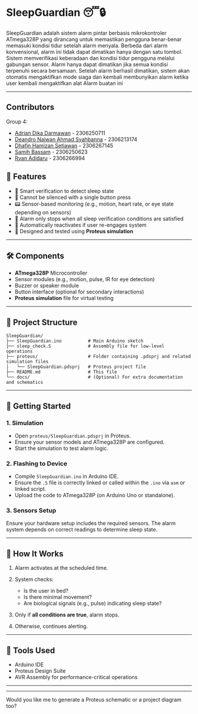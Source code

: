 
# SleepGuardian 😴🔒

SleepGuardian adalah sistem alarm pintar berbasis mikrokontroler ATmega328P yang dirancang untuk memastikan pengguna benar-benar memasuki kondisi tidur setelah alarm menyala. Berbeda dari alarm konvensional, alarm ini tidak dapat dimatikan hanya dengan satu tombol. Sistem memverifikasi keberadaan dan kondisi tidur pengguna melalui gabungan sensor. Alarm hanya dapat dimatikan jika semua kondisi terpenuhi secara bersamaan. Setelah alarm berhasil dimatikan, sistem akan otomatis mengaktifkan mode siaga dan kembali membunyikan alarm ketika user kembali mengaktifkan alat Alarm buatan ini


---

## Contributors

Group 4:

- [Adrian Dika Darmawan](https://www.github.com/adriandikad2) - 2306250711
- [Deandro Najwan Ahmad Syahbanna](https://www.github.com/Deann7) - 2306213174
- [Dhafin Hamizan Setiawan](https://www.github.com/dhafinhs) - 2306267145
- [Samih Bassam](https://www.github.com/BlueBerryCakeee) - 2306250623
- [Ryan Adidaru](https://www.github.com/coolcmyk) - 2306266994

## 📌 Features

- 🧠 Smart verification to detect sleep state
- 🔄 Cannot be silenced with a single button press
- 📟 Sensor-based monitoring (e.g., motion, heart rate, or eye state depending on sensors)
- 🛑 Alarm only stops when all sleep verification conditions are satisfied
- 🔁 Automatically reactivates if user re-engages system
- 🧪 Designed and tested using **Proteus simulation**

---

## 🛠️ Components

- **ATmega328P** Microcontroller
- Sensor modules (e.g., motion, pulse, IR for eye detection)
- Buzzer or speaker module
- Button interface (optional for secondary interactions)
- **Proteus simulation** file for virtual testing

---

## 🧾 Project Structure

```plaintext
SleepGuardian/
├── SleepGuardian.ino          # Main Arduino sketch
├── sleep_check.S              # Assembly file for low-level operations
├── proteus/                   # Folder containing .pdsprj and related simulation files
│   └── SleepGuardian.pdsprj   # Proteus project file
├── README.md                  # This file
└── docs/                      # (Optional) For extra documentation and schematics
````

---

## 🚀 Getting Started

### 1. **Simulation**

* Open `proteus/SleepGuardian.pdsprj` in Proteus.
* Ensure your sensor models and ATmega328P are configured.
* Start the simulation to test alarm logic.

### 2. **Flashing to Device**

* Compile `SleepGuardian.ino` in Arduino IDE.
* Ensure the `.S` file is correctly linked or called within the `.ino` via `asm` or linked script.
* Upload the code to ATmega328P (on Arduino Uno or standalone).

### 3. **Sensors Setup**

Ensure your hardware setup includes the required sensors. The alarm system depends on correct readings to determine sleep state.

---

## 🧠 How It Works

1. Alarm activates at the scheduled time.
2. System checks:

   * Is the user in bed?
   * Is there minimal movement?
   * Are biological signals (e.g., pulse) indicating sleep state?
3. Only if **all conditions are true**, alarm stops.
4. Otherwise, continues alerting.

---

## 🧰 Tools Used

* Arduino IDE
* Proteus Design Suite
* AVR Assembly for performance-critical operations

---

---

Would you like me to generate a Proteus schematic or a project diagram too?
```
